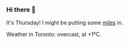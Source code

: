 ### Hi there :wave:

It's Thursday! I might be putting some [miles](https://www.strava.com/athletes/889963) in.

Weather in Toronto: overcast, at +1°C.
